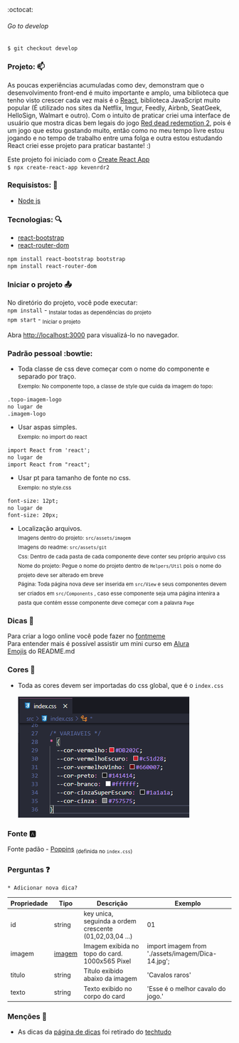 :octocat:

###### Go to develop 
`$ git checkout develop`

### Projeto: :mailbox: 
 As poucas experiências acumuladas como dev, demonstram que o desenvolvimento front-end é muito importante e amplo, uma biblioteca que tenho visto crescer cada vez mais é o [React](https://pt-br.reactjs.org/), biblioteca JavaScript muito popular (É utilizado nos sites da Netflix, Imgur, Feedly, Airbnb, SeatGeek, HelloSign, Walmart e outro). Com o intuito de praticar criei uma interface de usuário que mostra dicas bem legais do jogo [Red dead redemption 2](https://www.rockstargames.com/reddeadredemption2/), pois é um jogo que estou gostando muito, então como no meu tempo livre estou jogando e no tempo de trabalho entre uma folga e outra estou estudando React criei esse projeto para praticar bastante! :)


Este projeto foi iniciado com o [Create React App](https://github.com/facebook/create-react-app)<br>
 `$ npx create-react-app kevenrdr2`

### Requisistos: :pencil:
- [Node js](https://nodejs.org/en/)

### Tecnologias: :mag:
- [react-bootstrap](https://react-bootstrap.github.io/getting-started/introduction)  
- [react-router-dom](https://reactrouter.com/web/guides/quick-start)

```
npm install react-bootstrap bootstrap
npm install react-router-dom
```

### Iniciar o projeto :outbox_tray:
No diretório do projeto, você pode executar:<br>
`npm install` - <sub>Instalar todas as dependências do projeto</sub><br>
`npm start` - <sub>Iniciar o projeto</sub>

Abra [http://localhost:3000](http://localhost:3000) para visualizá-lo no navegador.

### Padrão pessoal :bowtie:
- Toda classe de css deve começar com o nome do componente e separado por traço.<br>
<sub>Exemplo: No componente topo, a classe de style que cuida da imagem do topo:</sub><br> 
```
.topo-imagem-logo 
no lugar de 
.imagem-logo
```

- Usar aspas simples.<br>
<sub>Exemplo: no import do react</sub>
```
import React from 'react'; 
no lugar de  
import React from "react";
```

- Usar pt para tamanho de fonte no css.<br>
<sub>Exemplo: no style.css</sub> 
```
font-size: 12pt; 
no lugar de 
font-size: 20px;
```

- Localização arquivos.<br>
<sub>Imagens dentro do projeto: `src/assets/imagem`</sub> <br>
<sub>Imagens do readme: `src/assets/git`</sub> <br>
<sub>Css: Dentro de cada pasta de cada componente deve conter seu próprio arquivo css</sub> <br>
<sub>Nome do projeto: Pegue o nome do projeto dentro de `Helpers/Util` pois o nome do projeto deve ser alterado em breve</sub> <br>
<sub>Página: Toda página nova deve ser inserida em `src/View` e seus componentes devem ser criados em `src/Components` , caso esse componente seja uma página intenira a pasta que contém essse componente deve começar com a palavra `Page`</sub> <br>

### Dicas :speech_balloon:
Para criar a logo online você pode fazer no [fontmeme](https://fontmeme.com/netflix-font/)<br>
Para entender mais é possível assistir um mini curso em [Alura](https://www.alura.com.br/imersao-react/aula01-react-aluraflix)<br>
[Emojis](https://www.webfx.com/tools/emoji-cheat-sheet/) do README.md

### Cores :art:
- Toda as cores devem ser importadas do css global, que é o `index.css`<br><br>
![Padrão de cores](https://github.com/KevenBarauna/Rdr2/blob/develop/src/assets/git/padrao-cores.png?raw=true)

### Fonte :a:
Fonte padão - [Poppins](https://fonts.google.com/specimen/Poppins?preview.text=P%C3%A1gina+404&preview.text_type=custom&sidebar.open=true&selection.family=Poppins:wght@300;400;600) <sub>(definida no `index.css`)</sub>

### Perguntas :question:
    * Adicionar nova dica?
|  Propriedade  |     Tipo      |     Descrição                                           |             Exemplo            |
| ------------- | ------------- | ------------------------------------------------------- |------------------------------- |
|     id        |     string    | key unica, seguinda a ordem crescente (01,02,03,04 ...) |              01                |
|imagem |[imagem](https://create-react-app.dev/docs/adding-images-fonts-and-files/)| Imagem exibida no topo do card.  1000x565 Pixel| import imagem from './assets/imagem/Dica-14.jpg';
|     titulo    |     string    | Título exibido abaixo da imagem                         | 'Cavalos raros'
|     texto     |     string    | Texto exibido no corpo do card                          | 'Esse é o melhor cavalo do jogo.'

### Menções :page_with_curl:
- As dicas da [página de dicas](http://localhost:3000/dicas) foi retirado do [techtudo](https://www.techtudo.com.br/listas/2018/11/red-dead-redemption-2-confira-dez-dicas-para-mandar-bem-no-jogo.ghtml)

